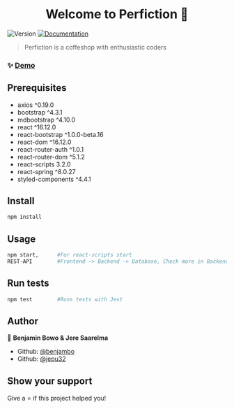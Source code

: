 <h1 align="center">Welcome to Perfiction 👋</h1>
<p>
  <img alt="Version" src="https://img.shields.io/badge/version-0.1.0-blue.svg?cacheSeconds=2592000" />
  <a href="https://github.com/benjambo/Perfiction" target="_blank">
    <img alt="Documentation" src="https://img.shields.io/badge/documentation-yes-brightgreen.svg" />
  </a>
</p>

> Perfiction is a coffeshop with enthusiastic coders

### ✨ [Demo](https://perfiction.herokuapp.com/home)

## Prerequisites

- axios ^0.19.0
- bootstrap ^4.3.1
- mdbootstrap ^4.10.0
- react ^16.12.0
- react-bootstrap ^1.0.0-beta.16
- react-dom ^16.12.0
- react-router-auth ^1.0.1
- react-router-dom ^5.1.2
- react-scripts 3.2.0
- react-spring ^8.0.27
- styled-components ^4.4.1

## Install

```sh
npm install
```

## Usage

```sh
npm start,      #For react-scripts start
REST-API        #Frontend -> Backend -> Database, Check more in Backend-folder Readme.md
```

## Run tests

```sh
npm test        #Runs tests with Jest
```

## Author

👤 **Benjamin Bowo & Jere Saarelma**

- Github: [@benjambo](https://github.com/benjambo)
- Github: [@jepu32](https://github.com/jepu32)

## Show your support

Give a ⭐️ if this project helped you!
